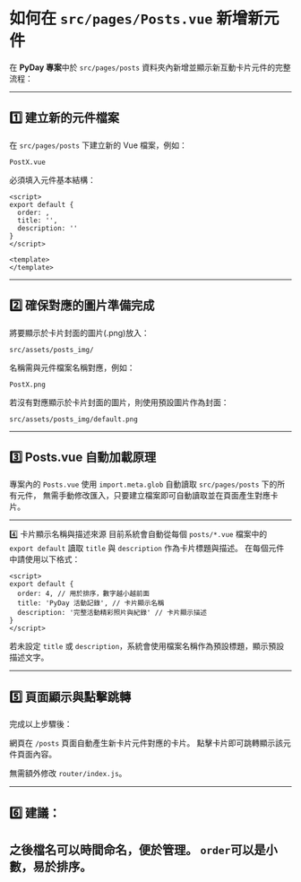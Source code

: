 # 如何在 `src/pages/Posts.vue` 新增新元件

在 **PyDay 專案**中於 `src/pages/posts` 資料夾內新增並顯示新互動卡片元件的完整流程：

---

## 1️⃣ 建立新的元件檔案

在 `src/pages/posts` 下建立新的 Vue 檔案，例如：

```
PostX.vue
```

必須填入元件基本結構：

```vue
<script>
export default {
  order: ,
  title: '',
  description: ''
}
</script>

<template>
</template>
```

---

## 2️⃣ 確保對應的圖片準備完成

將要顯示於卡片封面的圖片(.png)放入：

```
src/assets/posts_img/
```

名稱需與元件檔案名稱對應，例如：

```
PostX.png
```

若沒有對應顯示於卡片封面的圖片，則使用預設圖片作為封面：

```
src/assets/posts_img/default.png
```

---

## 3️⃣ Posts.vue 自動加載原理

專案內的 `Posts.vue` 使用 `import.meta.glob` 自動讀取 `src/pages/posts` 下的所有元件，
無需手動修改匯入，只要建立檔案即可自動讀取並在頁面產生對應卡片。

---

4️⃣ 卡片顯示名稱與描述來源
目前系統會自動從每個 `posts/*.vue` 檔案中的 `export default` 讀取 `title` 與 `description` 作為卡片標題與描述。
在每個元件中請使用以下格式：

```vue
<script>
export default {
  order: 4, // 用於排序，數字越小越前面
  title: 'PyDay 活動記錄', // 卡片顯示名稱
  description: '完整活動精彩照片與紀錄' // 卡片顯示描述
}
</script>
```
若未設定 `title` 或 `description`，系統會使用檔案名稱作為預設標題，顯示預設描述文字。


---

## 5️⃣ 頁面顯示與點擊跳轉

完成以上步驟後：

網頁在 `/posts` 頁面自動產生新卡片元件對應的卡片。
點擊卡片即可跳轉顯示該元件頁面內容。

無需額外修改 `router/index.js`。

---

## 6️⃣ 建議：

之後檔名可以時間命名，便於管理。
`order`可以是小數，易於排序。
---
